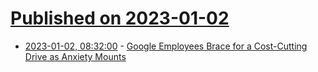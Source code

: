 # [Published on 2023-01-02](index.md)

* [2023-01-02, 08:32:00](https://soylentnews.org/article.pl?sid=22/12/31/2217218&from=rss) - [Google Employees Brace for a Cost-Cutting Drive as Anxiety Mounts](https://soylentnews.org/article.pl?sid=22/12/31/2217218&from=rss)
